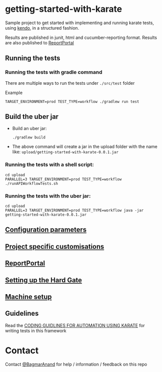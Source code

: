 # getting-started-with-karate
Sample project to get started with implementing and running karate tests, using [kendo](https://www.github.com/znsio/kendo), in a structured fashion.

Results are published in junit, html and cucumber-reporting format. Results are also published to [ReportPortal](./docs/ReportPortal.md)

## Running the tests

### Running the tests with gradle command
There are multiple ways to run the tests under `./src/test` folder

Example

    TARGET_ENVIRONMENT=prod TEST_TYPE=workflow ./gradlew run test

## Build the uber jar

- Build an uber jar:

  `./gradlew build`

- The above command will create a jar in the upload folder with the name like: `upload/getting-started-with-karate-0.0.1.jar`

### Running the tests with a shell script:

    cd upload 
    PARALLEL=3 TARGET_ENVIRONMENT=prod TEST_TYPE=workflow ./runAPIWorkflowTests.sh

### Running the tests with the uber jar:

    cd upload
    PARALLEL=3 TARGET_ENVIRONMENT=prod TEST_TYPE=workflow java -jar getting-started-with-karate-0.0.1.jar

## [Configuration parameters](https://github.com/znsio/kendo/blob/main/docs/ConfigurationParameters.md)

## [Project specific customisations](https://github.com/znsio/kendo/blob/main/docs/ProjectSpecificCustomizations.md)

## [ReportPortal](https://github.com/znsio/kendo/blob/main/docs/ReportPortal.md)

## [Setting up the Hard Gate](https://github.com/znsio/kendo/blob/main/docs/HardGate.md)

## [Machine setup](https://github.com/znsio/kendo/blob/main/docs/MachineSetup.md)

## Guidelines 
Read the [CODING GUIDLINES FOR AUTOMATION USING KARATE](docs/READMEGuideline.md) for writing tests in this framework

# Contact
Contact [@BagmarAnand](https://twitter.com/BagmarAnand) for help / information / feedback on this repo
